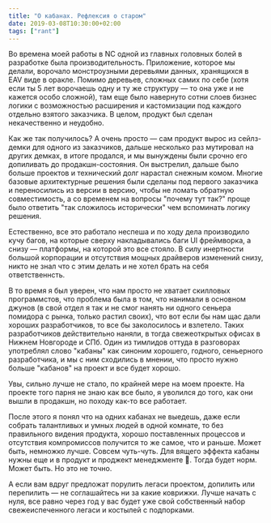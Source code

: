 ```yaml
---
title: "О кабанах. Рефлексия о старом"
date: 2019-03-08T10:30:00+02:00
tags: ["rant"]
---
```


Во времена моей работы в NC одной из главных головных болей в разработке была производительность. Приложение, которое мы делали, ворочало монстроузными деревьями данных, хранящихся в EAV виде в оракле. Помимо деревьев, сложных самих по себе (хотя если ты 5 лет ворочаешь одну и ту же структуру — то она уже и не кажется особо сложной), там еще было навернуто сотни слоев бизнес логики с возможностью расширения и кастомизации под каждого отдельно взятого заказчика. В целом, продукт был сделан некачественно и неудобно.

Как же так получилось? А очень просто — сам продукт вырос из сейлз-демки для одного из заказчиков, дальше несколько раз мутировал на других демках, в итоге продался, и мы вынуждены были срочно его допиливать до продакшн-состояния. Он выстрелил, дальше было больше проектов и технический долг нарастал снежным комом. Многие базовые архитектурные решения были сделаны под первого заказчика и переносились из версии в версию, чтобы не ломать обратную совместимость, а со временем на вопросы "почему тут так?" проще было ответить "так сложилось исторически" чем вспоминать логику решения.

Естественно, все это работало неспеша и по ходу дела производило кучу багов, на которые сверху накладывались баги UI фреймворка, а снизу — платформы, на которой это все стояло. В силу инертности большой корпорации и отсутствия мощных драйверов изменений снизу, никто не знал что с этим делать и не хотел брать на себя ответственнсть.

В то время я был уверен, что нам просто не хватает скилловых программстов, что проблема была в том, что нанимали в основном джунов (в свой отдел я так и не смог нанять ни одного сеньера помидора с рынка, только растил своих), что вот если бы нам щас дали хороших разработчиков, то все бы заколосилось и взлетело. Таких разработчиков действительно наняли, в тогда свежеоткрытых офисах в Нижнем Новгороде и СПб. Один из тимлидов оттуда в разговорах употреблял слово "кабаны" как синоним хорошего, годного, сеньерного разработчика, и мы с ним сходились в мнении, что просто нужно больше "кабанов" на проект и все будет хорошо. 

Увы, сильно лучше не стало, по крайней мере на моем проекте. На проекте того парня не знаю как все было, я уволился до того, как они вышли в продакшн, но походу как-то все работает.

После этого я понял что на одних кабанах не выедешь, даже если собрать талантливых и умных людей в одной комнате, то без правильного видения продукта, хорошо поставленных процессов и отсутствия компромиссов получится то же самое, что и раньше. Может быть, немножко лучше. Совсем чуть-чуть. Для вящего эффекта кабаны нужны еще и в продукт и проджект менеджменте 🐖. Тогда будет норм. Может быть. Но это не точно.

А если вам вдруг предложат порулить легаси проектом, допилить или перепилить — не соглашайтесь ни за какие коврижки. Лучше начать с нуля, все равно через год у вас будет уже свой собственный набор свежеиспеченного легаси и костылей с подпорками.